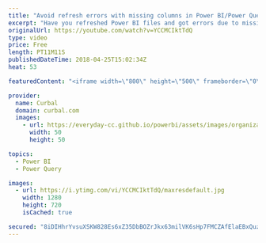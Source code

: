 ```yaml
---
title: "Avoid refresh errors with missing columns in Power BI/Power Query"
excerpt: "Have you refreshed Power BI files and got errors due to missing columns or unwanted columns? Here I show you how to avoid new columns for getting added and refresh error from missing columns.  I learnt this by watching Microsoft Power BI webinar with Chris Webb: https://info.microsoft.com/CO-PowerBI-WBNR-FY16-06Jun-21-Amazing-Things-with-Power-BI-Registration.html?Is=Website"
originalUrl: https://youtube.com/watch?v=YCCMCIktTdQ
type: video
price: Free
length: PT11M11S
publishedDateTime: 2018-04-25T15:02:34Z
heat: 53

featuredContent: "<iframe width=\"800\" height=\"500\" frameborder=\"0\" src=\"https://www.youtube.com/embed/YCCMCIktTdQ\" allow=\"accelerometer; autoplay; encrypted-media; gyroscope; picture-in-picture\" allowfullscreen></iframe>"

provider:
  name: Curbal
  domain: curbal.com
  images:
    - url: https://everyday-cc.github.io/powerbi/assets/images/organizations/curbal.com-50x50.jpg
      width: 50
      height: 50

topics:
  - Power BI
  - Power Query

images:
  - url: https://i.ytimg.com/vi/YCCMCIktTdQ/maxresdefault.jpg
    width: 1280
    height: 720
    isCached: true

secured: "8iDIHhrYvsuXSKW828Es6xZ35DbBOZrJkx63milVK6sHp7FMCZAfElaEBxQuzTnsZ/Q3s977URxZeGGt6dROxbx3Lppune14Ow+uQZN8kVIXj6svKFiRc414bJb8emt28zm/OnG630rFLVlfnFN+xJ9hTQw4JCYy/nb9GLWX/c+FA+okgCFiJnd8yPnTXkv+dbVdhxqh7HS6GmBgY+idmilp37+fWCeTV0qZ/zAN//KUWqF/GV82hzNbViGFgbNXAJz7NOcQW/R1iEgVGKu7VsmaCaHnEyEO9Mv006DjDnC5QtLbbo4Bs47R2b7s8GTJyZU7mxrdDexrPz79oQbZvCSKUePaFaD5TL5Z7yx540SX6AJxTRi3YN1eOr50diGVVnErgNx7C9Rw0f1eBrjdbnrIoxR1P/Zzd/esYOYdM5c=;MnDH11Hue7fybyfckuZaQg=="
---
```


